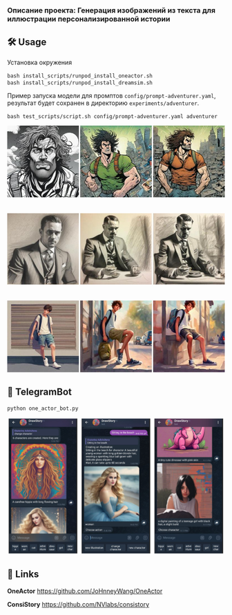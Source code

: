 ### Описание проекта: Генерация изображений из текста для иллюстрации персонализированной истории

## 🛠️ Usage
Установка окружения
```
bash install_scripts/runpod_install_oneactor.sh
bash install_scripts/runpod_install_dreamsim.sh
```
Пример запуска модели для промптов ```config/prompt-adventurer.yaml```, результат будет сохранен в директорию ```experiments/adventurer```.
```
bash test_scripts/script.sh config/prompt-adventurer.yaml adventurer
```
<div align="center">
    <img src="gallery/adventurer_a_city_as_background.jpg", width="600">
    <br><br><br>
    <img src="gallery/gentelman_eating_a_burger.jpg", width="600">
    <br><br><br>
    <img src="gallery/waiting_at_a_bus_stop.jpg", width="600">
</div>

## 🤖 TelegramBot
```
python one_actor_bot.py
```
<div align="center">
    <img src="gallery/tg_bot.png", width="600">
</div>


## 🔗 Links
**OneActor** https://github.com/JoHnneyWang/OneActor

**ConsiStory** https://github.com/NVlabs/consistory
